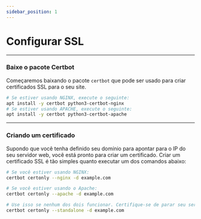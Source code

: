 ```yaml
---
sidebar_position: 1
---
```


# Configurar SSL

***

### Baixe o pacote Certbot

Começaremos baixando o pacote `certbot` que pode ser usado para criar certificados SSL
para o seu site.
```bash
# Se estiver usando NGINX, execute o seguinte:
apt install -y certbot python3-certbot-nginx
# Se estiver usando APACHE, execute o seguinte:
apt install -y certbot python3-certbot-apache
```
***

### Criando um certificado

Supondo que você tenha definido seu domínio para apontar para o IP do seu servidor web, você está pronto para criar um certificado.
Criar um certificado SSL é tão simples quanto executar um dos comandos abaixo:

```bash
# Se você estiver usando NGINX:
certbot certonly --nginx -d example.com

# Se você estiver usando o Apache:
certbot certonly --apache -d example.com

# Use isso se nenhum dos dois funcionar. Certifique-se de parar seu servidor web primeiro ao usar este método.
certbot certonly --standalone -d example.com
```
